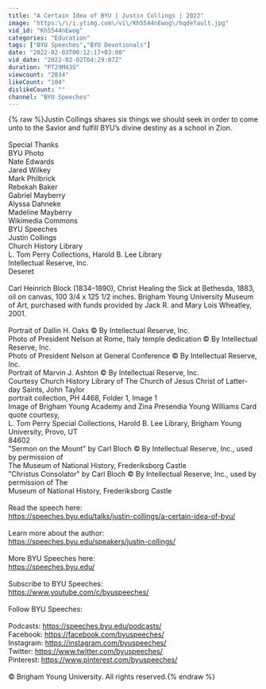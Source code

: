 ```yaml
---
title: "A Certain Idea of BYU | Justin Collings | 2022"
image: "https:\/\/i.ytimg.com\/vi\/Kh5544nEwog\/hqdefault.jpg"
vid_id: "Kh5544nEwog"
categories: "Education"
tags: ["BYU Speeches","BYU Devotionals"]
date: "2022-02-03T00:12:17+03:00"
vid_date: "2022-02-02T04:29:07Z"
duration: "PT29M43S"
viewcount: "2034"
likeCount: "104"
dislikeCount: ""
channel: "BYU Speeches"
---
```

{% raw %}Justin Collings shares six things we should seek in order to come unto to the Savior and fulfill BYU’s divine destiny as a school in Zion.<br /><br />Special Thanks<br />BYU Photo<br />Nate Edwards<br />Jared Wilkey<br />Mark Philbrick<br />Rebekah Baker<br />Gabriel Mayberry<br />Alyssa Dahneke<br />Madeline Mayberry<br />Wikimedia Commons<br />BYU Speeches<br />Justin Collings<br />Church History Library<br />L. Tom Perry Collections, Harold B. Lee Library<br />Intellectual Reserve, Inc.<br />Deseret<br /><br />Carl Heinrich Block (1834–1890), Christ Healing the Sick at Bethesda, 1883, oil on canvas, 100 3/4 x 125 1/2 inches. Brigham Young University Museum of Art, purchased with funds provided by Jack R. and Mary Lois Wheatley, 2001.<br /><br />Portrait of Dallin H. Oaks © By Intellectual Reserve, Inc.<br />Photo of President Nelson at Rome, Italy temple dedication © By Intellectual Reserve, Inc.<br />Photo of President Nelson at General Conference © By Intellectual Reserve, Inc.<br />Portrait of Marvin J. Ashton © By Intellectual Reserve, Inc.<br />Courtesy Church History Library of The Church of Jesus Christ of Latter-day Saints, John Taylor<br />portrait collection, PH 4468, Folder 1, Image 1<br />Image of Brigham Young Academy and Zina Presendia Young Williams Card quote courtesy,<br />L. Tom Perry Special Collections, Harold B. Lee Library, Brigham Young University, Provo, UT<br />84602<br />&quot;Sermon on the Mount&quot; by Carl Bloch © By Intellectual Reserve, Inc., used by permission of<br />The Museum of National History, Frederiksborg Castle<br />&quot;Christus Consolator&quot; by Carl Bloch © By Intellectual Reserve, Inc., used by permission of The<br />Museum of National History, Frederiksborg Castle<br /><br />Read the speech here: <br /><a rel="nofollow" target="blank" href="https://speeches.byu.edu/talks/justin-collings/a-certain-idea-of-byu/">https://speeches.byu.edu/talks/justin-collings/a-certain-idea-of-byu/</a><br /><br />Learn more about the author:<br /><a rel="nofollow" target="blank" href="https://speeches.byu.edu/speakers/justin-collings/">https://speeches.byu.edu/speakers/justin-collings/</a><br /><br />More BYU Speeches here:<br /><a rel="nofollow" target="blank" href="https://speeches.byu.edu/">https://speeches.byu.edu/</a><br /><br />Subscribe to BYU Speeches:<br /><a rel="nofollow" target="blank" href="https://www.youtube.com/c/byuspeeches/">https://www.youtube.com/c/byuspeeches/</a><br /><br />Follow BYU Speeches:<br /><br />Podcasts:  <a rel="nofollow" target="blank" href="https://speeches.byu.edu/podcasts/">https://speeches.byu.edu/podcasts/</a><br />Facebook:  <a rel="nofollow" target="blank" href="https://facebook.com/byuspeeches/">https://facebook.com/byuspeeches/</a> <br />Instagram: <a rel="nofollow" target="blank" href="https://instagram.com/byuspeeches/">https://instagram.com/byuspeeches/</a> <br />Twitter:   <a rel="nofollow" target="blank" href="https://www.twitter.com/byuspeeches/">https://www.twitter.com/byuspeeches/</a> <br />Pinterest:  <a rel="nofollow" target="blank" href="https://www.pinterest.com/byuspeeches/">https://www.pinterest.com/byuspeeches/</a> <br /><br />© Brigham Young University. All rights reserved.{% endraw %}
